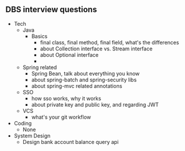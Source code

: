 ## DBS interview questions

* Tech
    * Java
        * Basics
            - final class, final method, final field, what's the differences
            - about Collection interface vs. Stream interface
            - about Optional interface
            - 
    * Spring related
        * Spring Bean, talk about everything you know
        * about spring-batch and spring-security libs
        * about spring-mvc related annotations
    * SSO
        * how sso works, why it works
        * about private key and public key, and regarding JWT
    * VCS
        * what's your git workflow
* Coding
    - None
* System Design
    * Design bank account balance query api